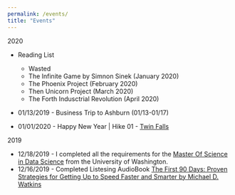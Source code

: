 ```yaml
---
permalink: /events/
title: "Events"
---
```


2020
- Reading List 
  - Wasted 
  - The Infinite Game by Simnon Sinek (January 2020)
  - The Phoenix Project (February 2020)
  - Then Unicorn Project  (March 2020)
  - The Forth Indusctrial Revolution (April 2020)
  
  
- 01/13/2019 - Business Trip to Ashburn  (01/13-01/17)  
- 01/01/2020 - Happy New Year  | Hike 01 - [Twin Falls](https://www.wta.org/go-hiking/hikes/twin-falls-state-park)

2019
- 12/18/2019 - I completed all the requirements for the [Master Of Science in Data Science](https://www.washington.edu/datasciencemasters/) from the University of Washington.
- 12/16/2019 - Completed Listesing AudioBook [The First 90 Days: Proven Strategies for Getting Up to Speed Faster and Smarter by Michael D. Watkins](https://www.amazon.com/First-90-Days-Strategies-Expanded/dp/1422188612)
